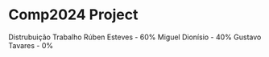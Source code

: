# Comp2024 Project


Distrubuição Trabalho
Rúben Esteves - 60%
Miguel Dionísio - 40%
Gustavo Tavares - 0%
